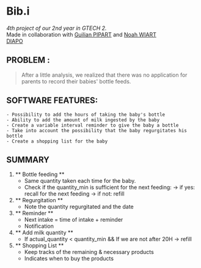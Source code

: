 # Bib.i

*4th project of our 2nd year in GTECH 2.*  
Made in collaboration with [Guilian PIPART](https://github.com/Lum0o) and [Noah WIART](https://github.com/nwiart)  
[DIAPO](https://docs.google.com/presentation/d/1nqnWrATYoPwu3ZxxI8SHNYyPmS74f1MHcB90rjBoOjs/edit?usp=sharing)

## PROBLEM :  
> After a little analysis, we realized that there was no application for parents to record their babies' bottle feeds.

## SOFTWARE FEATURES: 
	- Possibility to add the hours of taking the baby's bottle
	- Ability to add the amount of milk ingested by the baby 
	- Create a variable interval reminder to give the baby a bottle
	- Take into account the possibility that the baby regurgitates his bottle
	- Create a shopping list for the baby

## SUMMARY
1. ** Bottle feeding **
    - Same quantity taken each time for the baby.
    - Check if the quantity_min is sufficient for the next feeding:
        -> if yes: recall for the next feeding
        -> if not: refill
2. ** Regurgitation **
    - Note the quantity regurgitated and the date
3. ** Reminder **
    - Next intake = time of intake + reminder
    - Notification
4. ** Add milk quantity **
    - If actual_quantity < quantity_min && If we are not after 20H
        -> refill
5. ** Shopping List **
    - Keep tracks of the remaining & necessary products
    - Indicates when to buy the products
